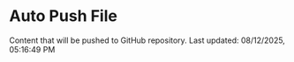 # Auto Push File

Content that will be pushed to GitHub repository.
Last updated: 08/12/2025, 05:16:49 PM